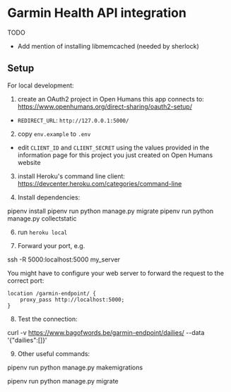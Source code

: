 # Garmin Health API integration

TODO

* Add mention of installing libmemcached (needed by sherlock)

## Setup

For local development:

1. create an OAuth2 project in Open Humans this app connects to: https://www.openhumans.org/direct-sharing/oauth2-setup/

* `REDIRECT_URL`: `http://127.0.0.1:5000/`

2. copy `env.example` to `.env`

* edit `CLIENT_ID` and `CLIENT_SECRET` using the values provided in the information page for this project you just created on Open Humans website

3. install Heroku's command line client:
   https://devcenter.heroku.com/categories/command-line
   
5. Install dependencies:

pipenv install 
pipenv run python manage.py migrate 
pipenv run python manage.py collectstatic

6. run `heroku local`

7. Forward your port, e.g.

ssh -R 5000:localhost:5000 my_server

You might have to configure your web server to forward the request to the correct port:

```
location /garmin-endpoint/ {
    proxy_pass http://localhost:5000;
}
```

8. Test the connection:

curl -v https://www.bagofwords.be/garmin-endpoint/dailies/ --data '{"dailies":[]}'

9. Other useful commands:

pipenv run python manage.py makemigrations 

pipenv run python manage.py migrate
